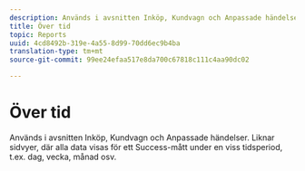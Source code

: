 ```yaml
---
description: Används i avsnitten Inköp, Kundvagn och Anpassade händelser. Liknar sidvyer, där alla data visas för ett Success-mått under en viss tidsperiod, t.ex. dag, vecka, månad osv.
title: Över tid
topic: Reports
uuid: 4cd8492b-319e-4a55-8d99-70dd6ec9b4ba
translation-type: tm+mt
source-git-commit: 99ee24efaa517e8da700c67818c111c4aa90dc02

---
```



# Över tid

Används i avsnitten Inköp, Kundvagn och Anpassade händelser. Liknar sidvyer, där alla data visas för ett Success-mått under en viss tidsperiod, t.ex. dag, vecka, månad osv.

